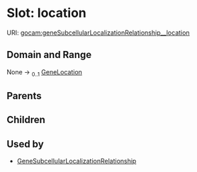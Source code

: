 
# Slot: location




URI: [gocam:geneSubcellularLocalizationRelationship__location](http://w3id.org/ontogpt/gocam/geneSubcellularLocalizationRelationship__location)


## Domain and Range

None &#8594;  <sub>0..1</sub> [GeneLocation](GeneLocation.md)

## Parents


## Children


## Used by

 * [GeneSubcellularLocalizationRelationship](GeneSubcellularLocalizationRelationship.md)
